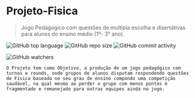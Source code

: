 # Projeto-Fisica
>Jogo Pedágogico com questões de multipla escolha e disertátivas para alunos do ensino médio (1º- 3° ano).

![GitHub top language](https://img.shields.io/github/languages/top/Joshaby/Projeto-Fisica?logo=Java) ![GitHub repo size](https://img.shields.io/github/repo-size/Joshaby/Projeto-Fisica?logo=Discogs) ![GitHub commit activity](https://img.shields.io/github/commit-activity/w/Joshaby/Projeto-Fisica?color=%2322e656&logo=Bitrise)

![GitHub watchers](https://img.shields.io/github/watchers/Joshaby/Projeto-Fisica?style=social)

```O Projeto tem como Objetivo, a produção de um jogo pedagógico com turnos e rounds, onde grupos de alunos disputam respondendo questões de Física baseada no seu grau de ensino compondo uma competição saudável, na qual mesmo ao perder o grupo com menos pontos é fragmentado e remanejado para outras equipes ainda no jogo. ```
